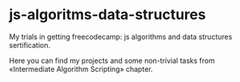 # js-algoritms-data-structures

My trials in getting freecodecamp: js algorithms and data structures sertification.

Here you can find my projects and some non-trivial tasks from «Intermediate Algorithm Scripting» chapter.
